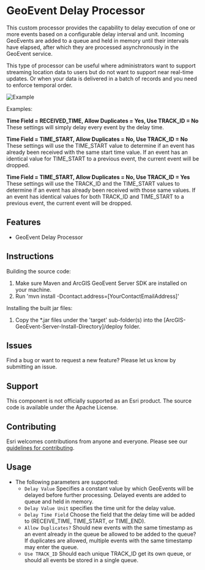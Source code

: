 # GeoEvent Delay Processor

This custom processor provides the capability to delay execution of one or more events based on a configurable 
delay interval and unit. Incoming GeoEvents are added to a queue and held in memory until their intervals have 
elapsed, after which they are processed asynchronously in the GeoEvent service.

This type of processor can be useful where administrators want to support streaming location data to users but 
do not want to support near real-time updates.  Or when your data is delivered in a batch of records and you need to enforce temporal order.

![Example](geoevent-delay-processor.png?raw=true)

<p> Examples:
<p><b>Time Field = RECEIVED_TIME, Allow Duplicates = Yes, Use TRACK_ID = No</b><br>These settings will simply delay every event by the delay time.
<p><b>Time Field = TIME_START, Allow Duplicates = No, Use TRACK_ID = No</b><br>These settings will use the TIME_START value to determine if an event has already been received with the same start time value. If an event has an identical value for TIME_START to a previous event, the current event will be dropped.
<p><b>Time Field = TIME_START, Allow Duplicates = No, Use TRACK_ID = Yes</b><br>These settings will use the TRACK_ID and the TIME_START values to determine if an event has already been received with those same values. If an event has identical values for both TRACK_ID and TIME_START to a previous event, the current event will be dropped.

## Features
* GeoEvent Delay Processor

## Instructions

Building the source code:

1. Make sure Maven and ArcGIS GeoEvent Server SDK are installed on your machine.
2. Run 'mvn install -Dcontact.address=[YourContactEmailAddress]'

Installing the built jar files:

1. Copy the *.jar files under the 'target' sub-folder(s) into the [ArcGIS-GeoEvent-Server-Install-Directory]/deploy folder.

## Issues

Find a bug or want to request a new feature?  Please let us know by submitting an issue.

## Support

This component is not officially supported as an Esri product. The source code is available under the Apache License. 

## Contributing

Esri welcomes contributions from anyone and everyone. Please see our [guidelines for contributing](https://github.com/esri/contributing).

## Usage

* The following parameters are supported:
  * `Delay Value` Specifies a constant value by which GeoEvents will be delayed before further processing.
   Delayed events are added to queue and held in memory.
  * `Delay Value Unit` specifies the time unit for the delay value.
  * `Delay Time Field` Choose the field that the delay time will be added to (RECEIVE_TIME, TIME_START, or TIME_END).
  * `Allow Duplicates?` Should new events with the same timestamp as an event already in the queue be allowed to be added to the queue? If duplicates are allowed, multiple events with the same timestamp may enter the queue.
  * `Use TRACK_ID` Should each unique TRACK_ID get its own queue, or should all events be stored in a single queue.


